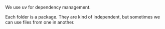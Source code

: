 We use uv for dependency management. 

Each folder is a package. They are kind of independent, but sometimes we can use files from one in another.
